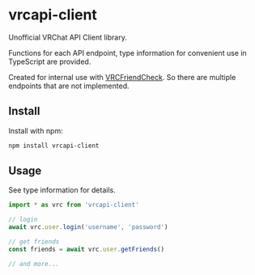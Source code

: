 # vrcapi-client

Unofficial VRChat API Client library.

Functions for each API endpoint, type information for convenient use in TypeScript are provided.

Created for internal use with [VRCFriendCheck](https://github.com/mnao305/VRCFriendCheck). So there are multiple endpoints that are not implemented.

## Install

Install with npm:

```sh
npm install vrcapi-client
```

## Usage

See type information for details.

```javascript
import * as vrc from 'vrcapi-client'

// login
await vrc.user.login('username', 'password')

// get friends
const friends = await vrc.user.getFriends()

// and more...
```
